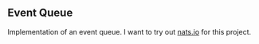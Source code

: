 ## Event Queue

Implementation of an event queue.
I want to try out [nats.io](http://nats.io/) for this project.
